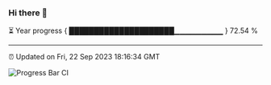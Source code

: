 ### Hi there 👋

⏳ Year progress { █████████████████████▁▁▁▁▁▁▁▁▁ } 72.54 %

---

⏰ Updated on Fri, 22 Sep 2023 18:16:34 GMT

![Progress Bar CI](https://github.com/liununu/liununu/workflows/Progress%20Bar%20CI/badge.svg)
